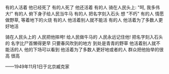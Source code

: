 有的人活着 他已经死了
有的人死了 他还活着
有的人 骑在人民头上: "呵, 我多伟大!"
有的人 俯下身子给人民当牛马
有的人 把名字刻入石头 想 "不朽"
有的人 情愿做野草, 等着地下的火烧
有的人 他活着别人就不能活
有的人 他活着为了多数人更好地活

骑在人民头上的 人民把他摔垮!
给人民做牛马的 人民永远记住他!
把名字刻入石头的 名字比尸首懒得更早
只要春风吹到的地方 到处是青青的野草
他活着别人就不能活的人 他的下场可以看到
他活着为了多数人更好地或者的人 群众把他抬举的很高 很高

——1949年11月1日于北京臧克家